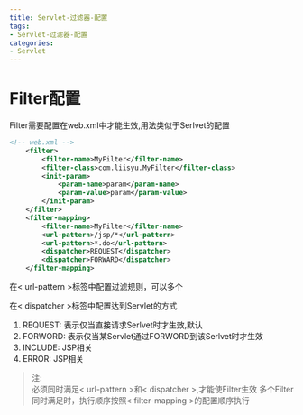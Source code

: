 ```yaml
---
title: Servlet-过滤器-配置
tags: 
- Servlet-过滤器-配置
categories: 
- Servlet
---
```


# Filter配置

Filter需要配置在web.xml中才能生效,用法类似于Serlvet的配置

```xml
<!-- web.xml -->
    <filter>
        <filter-name>MyFilter</filter-name>
        <filter-class>com.liisyu.MyFilter</filter-class>
        <init-param>
            <param-name>param</param-name>
            <param-value>param</param-value>
        </init-param>
    </filter>
    <filter-mapping>
        <filter-name>MyFilter</filter-name>
        <url-pattern>/jsp/*</url-pattern>
        <url-pattern>*.do</url-pattern>
        <dispatcher>REQUEST</dispatcher>
        <dispatcher>FORWARD</dispatcher>
    </filter-mapping>
```

在< url-pattern >标签中配置过滤规则，可以多个

在< dispatcher >标签中配置达到Servlet的方式
1. REQUEST: 表示仅当直接请求Serlvet时才生效,默认
2. FORWORD: 表示仅当某Servlet通过FORWORD到该Serlvet时才生效
3. INCLUDE: JSP相关
4. ERROR: JSP相关

>注:  
> 必须同时满足< url-pattern >和< dispatcher >,才能使Filter生效
> 多个Filter同时满足时，执行顺序按照< filter-mapping >的配置顺序执行